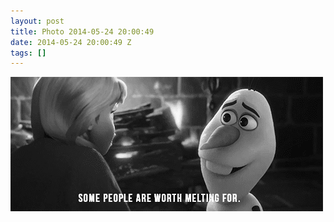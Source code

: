 ```yaml
---
layout: post
title: Photo 2014-05-24 20:00:49
date: 2014-05-24 20:00:49 Z
tags: []
---
```

![](/media/2014/05/86719461934.gif)

